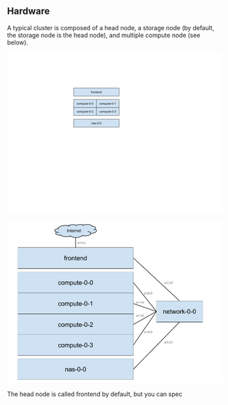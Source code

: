 ## Hardware

A typical cluster is composed of a head node, a storage node (by default, the storage node is the head node), and multiple compute node (see below).

![cluster](/img/cluster.svg)

![cluster](/img/cluster.png)

The head node is called frontend by default, but you can spec